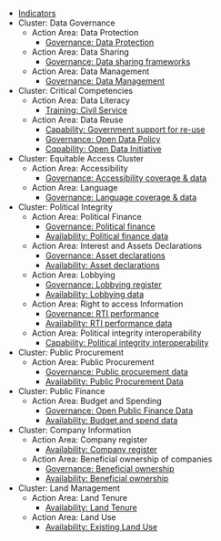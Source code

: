 * [Indicators](index.md)
* Cluster: Data Governance 
    * Action Area: Data Protection
        * [Governance: Data Protection](../indicators/G.GOVERNANCE.DPL.md)
    * Action Area: Data Sharing  
        * [Governance: Data sharing frameworks](../indicators/G.GOVERNANCE.DATASHARING.md)
    * Action Area: Data Management
        * [Governance: Data Management](../indicators/G.GOVERNANCE.DATAMANAGE.md)
* Cluster: Critical Competencies 
    * Action Area: Data Literacy
        * [Training: Civil Service](../indicators/C.CAPABILITIES.TRAIN.md)
    * Action Area: Data Reuse
        * [Capability: Government support for re-use](../indicators/C.CAPABILITIES.GOVSUPPORT.md)
        * [Governance: Open Data Policy](../indicators/G.GOVERNANCE.ODPOLICY.md)
        * [Cqpability: Open Data Initiative](../indicators/C.GOVERNANCE.ODINIT.md)
* Cluster: Equitable Access Cluster 
    * Action Area: Accessibility
        * [Governance: Accessibility coverage & data](../indicators/G.GOVERNANCE.ACCESSIBILITY.md)
    * Action Area: Language
        * [Governance: Language coverage & data](../indicators/G.GOVERNANCE.LANG.md)
* Cluster: Political Integrity
    * Action Area: Political Finance
        * [Governance: Political finance](../indicators/G.PI.POLFIN.md)
        * [Availability: Political finance data ](../indicators/A.PI.POLFIN.md)
    * Action Area: Interest and Assets Declarations
        * [Governance: Asset declarations](../indicators/G.PI.IAD.md)
        * [Availability: Asset declarations](../indicators/A.PI.IAD.md)
    * Action Area: Lobbying   
        * [Governance: Lobbying register](../indicators/G.PI.LOBBY.md)
        * [Availability: Lobbying data](../indicators/A.PI.LOBBY.md)
    * Action Area: Right to access Information
        * [Governance: RTI performance](../indicators/G.PI.RTI.md)
        * [Availability: RTI performance data](../indicators/A.PI.RTI.md)
    * Action Area: Political integrity interoperability
        * [Capability: Political integrity interoperability](../indicators/C.PI.INTEROP.md)
* Cluster: Public Procurement 
    * Action Area: Public Procurement 
        * [Governance: Public procurement data](../indicators/G.PROCUREMENT.OC.md)
        * [Availability: Public Procurement Data](../indicators/A.PROCUREMENT.OC.md)
* Cluster: Public Finance 
    * Action Area: Budget and Spending
        * [Governance: Open Public Finance Data](../indicators/G.PF.PUB-FINANCE.md)
        * [Availability: Budget and spend data](../indicators/A.PF.BUDGETSPEND.md)
* Cluster: Company Information
    * Action Area: Company register
        * [Availability: Company register](../indicators/A.COMPANY.REG.md)
    * Action Area: Beneficial ownership of companies
        * [Governance: Beneficial ownership](../indicators/G.COMPANY.BOT.md)
        * [Availability: Beneficial ownership ](../indicators/A.COMPANY.BOT.md)
* Cluster: Land Management
    * Action Area: Land Tenure
        * [Availability: Land Tenure](../indicators/A.LAND.TENURE.md)
    * Action Area: Land Use
        * [Availability: Existing Land Use](../indicators/A.LAND.ELU.md)